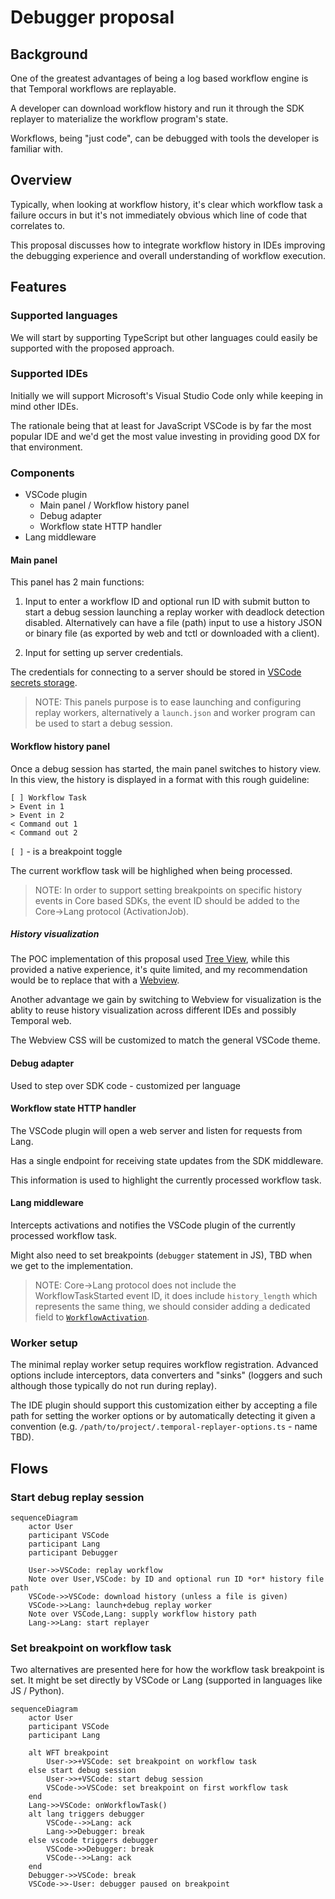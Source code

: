 # Debugger proposal

## Background

One of the greatest advantages of being a log based workflow engine is that Temporal workflows are replayable.

A developer can download workflow history and run it through the SDK replayer to materialize the workflow program's
state.

Workflows, being "just code", can be debugged with tools the developer is familiar with.

## Overview

Typically, when looking at workflow history, it's clear which workflow task a failure occurs in but it's not immediately
obvious which line of code that correlates to.

This proposal discusses how to integrate workflow history in IDEs improving the debugging experience and overall
understanding of workflow execution.

## Features

### Supported languages

We will start by supporting TypeScript but other languages could easily be supported with the proposed approach.

### Supported IDEs

Initially we will support Microsoft's Visual Studio Code only while keeping in mind other IDEs.

The rationale being that at least for JavaScript VSCode is by far the most popular IDE and we'd get the most value
investing in providing good DX for that environment.

### Components

- VSCode plugin
  - Main panel / Workflow history panel
  - Debug adapter
  - Workflow state HTTP handler
- Lang middleware

#### Main panel

This panel has 2 main functions:

1. Input to enter a workflow ID and optional run ID with submit button to start a debug session launching a replay
   worker with deadlock detection disabled.
   Alternatively can have a file (path) input to use a history JSON or binary file (as exported by web and tctl or
   downloaded with a client).

2. Input for setting up server credentials.

The credentials for connecting to a server should be stored in [VSCode secrets
storage](https://code.visualstudio.com/api/references/vscode-api#ExtensionContext.secrets).

> NOTE: This panels purpose is to ease launching and configuring replay workers, alternatively a `launch.json` and
> worker program can be used to start a debug session.

#### Workflow history panel

Once a debug session has started, the main panel switches to history view.
In this view, the history is displayed in a format with this rough guideline:

```
[ ] Workflow Task
> Event in 1
> Event in 2
< Command out 1
< Command out 2
```

`[ ]` - is a breakpoint toggle

The current workflow task will be highlighed when being processed.

> NOTE: In order to support setting breakpoints on specific history events in Core based SDKs, the event ID should be
> added to the Core->Lang protocol (ActivationJob).

##### History visualization

The POC implementation of this proposal used [Tree View](https://code.visualstudio.com/api/extension-guides/tree-view),
while this provided a native experience, it's quite limited, and my recommendation would be to replace that with a
[Webview](https://code.visualstudio.com/api/extension-guides/webview).

Another advantage we gain by switching to Webview for visualization is the ablity to reuse history visualization across
different IDEs and possibly Temporal web.

The Webview CSS will be customized to match the general VSCode theme.

#### Debug adapter

Used to step over SDK code - customized per language

#### Workflow state HTTP handler

The VSCode plugin will open a web server and listen for requests from Lang.

Has a single endpoint for receiving state updates from the SDK middleware.

This information is used to highlight the currently processed workflow task.

#### Lang middleware

Intercepts activations and notifies the VSCode plugin of the currently processed workflow task.

Might also need to set breakpoints (`debugger` statement in JS), TBD when we get to the implementation.

> NOTE: Core->Lang protocol does not include the WorkflowTaskStarted event ID, it does include `history_length` which
> represents the same thing, we should consider adding a dedicated field to [`WorkflowActivation`][workflow-activation].

### Worker setup

The minimal replay worker setup requires workflow registration. Advanced options include interceptors, data converters
and "sinks" (loggers and such although those typically do not run during replay).

The IDE plugin should support this customization either by accepting a file path for setting the worker options or by
automatically detecting it given a convention (e.g. `/path/to/project/.temporal-replayer-options.ts` - name TBD).

## Flows

### Start debug replay session

```mermaid
sequenceDiagram
    actor User
    participant VSCode
    participant Lang
    participant Debugger

    User->>VSCode: replay workflow
    Note over User,VSCode: by ID and optional run ID *or* history file path
    VSCode->>VSCode: download history (unless a file is given)
    VSCode->>Lang: launch+debug replay worker
    Note over VSCode,Lang: supply workflow history path
    Lang->>Lang: start replayer
```

### Set breakpoint on workflow task

Two alternatives are presented here for how the workflow task breakpoint is set.
It might be set directly by VSCode or Lang (supported in languages like JS / Python).

```mermaid
sequenceDiagram
    actor User
    participant VSCode
    participant Lang

    alt WFT breakpoint
        User->>+VSCode: set breakpoint on workflow task
    else start debug session
        User->>+VSCode: start debug session
        VSCode->>VSCode: set breakpoint on first workflow task
    end
    Lang->>VSCode: onWorkflowTask()
    alt lang triggers debugger
        VSCode-->>Lang: ack
        Lang->>Debugger: break
    else vscode triggers debugger
        VSCode->>Debugger: break
        VSCode-->>Lang: ack
    end
    Debugger->>VSCode: break
    VSCode->>-User: debugger paused on breakpoint
```

[workflow-activation]: https://github.com/temporalio/sdk-core/blob/15ea5d3ee580e2a226eefdcf0d8444b2ae30a997/protos/local/temporal/sdk/core/workflow_activation/workflow_activation.proto#L20
